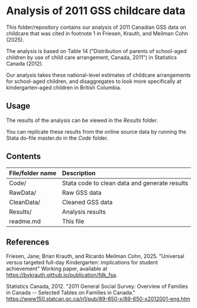 # Analysis of 2011 GSS childcare data

This folder/repository contains our analysis of 2011
Canadian GSS data on childcare that was cited in footnote
1 in Friesen, Krauth, and Meilman Cohn (2025).

The analysis is based on Table 14 ("Distribution of parents of school-aged children by use
of child care arrangement, Canada, 2011") in Statistics Canada (2012).

Our analysis takes these national-level estimates of childcare arrangements for school-aged children, and disaggregates to look more specifically at kindergarten-aged
children in British Columbia.

## Usage

The results of the analysis can be viewed in the *Results* folder.

You can replicate these results from the online source data by running the Stata do-file master.do
in the *Code* folder.

## Contents

| File/folder name        |  Description                                               |
|:------------------------|:-----------------------------------------------------------|
| Code/                   | Stata code to clean data and generate results              |
| RawData/                | Raw GSS data                                               |
| CleanData/              | Cleaned GSS data                                           |
| Results/                | Analysis results                                           |
| readme.md               | This file                                                  |

## References

Friesen, Jane; Brian Krauth, and Ricardo Meilman Cohn, 2025. "Universal versus targeted full-day Kindergarten: implications for student achievement" Working paper, available at <https://bvkrauth.github.io/publication/fdk_fsa>.

Statistics Canada, 2012. "2011 General Social Survey: Overview of Families in Canada -- Selected Tables on Families in Canada." <https://www150.statcan.gc.ca/n1/pub/89-650-x/89-650-x2012001-eng.htm>
